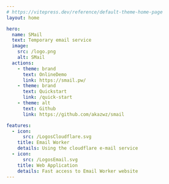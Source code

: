 ```yaml
---
# https://vitepress.dev/reference/default-theme-home-page
layout: home

hero:
  name: SMail
  text: Temporary email service
  image:
    src: /logo.png
    alt: SMail
  actions:
    - theme: brand
      text: OnlineDemo
      link: https://smail.pw/
    - theme: brand
      text: Quickstart
      link: /quick-start
    - theme: alt
      text: Github
      link: https://github.com/akazwz/smail

features:
  - icon:
      src: /LogosCloudflare.svg
    title: Email Worker
    details: Using the cloudflare e-mail service
  - icon:
      src: /LogosEmail.svg
    title: Web Application
    details: Fast access to Email Worker website
---
```

